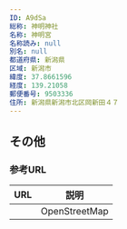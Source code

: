 ```yaml
---
ID: A9dSa
総称: 神明神社
名称: 神明宮
名称読み: null
別名: null
都道府県: 新潟県
区域: 新潟市
緯度: 37.8661596
経度: 139.21058
郵便番号: 9503336
住所: 新潟県新潟市北区岡新田４７
---
```


## その他

### 参考URL

| URL | 説明          |
| --- | ------------- |
|     | OpenStreetMap |
